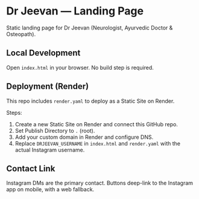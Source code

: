 # Dr Jeevan — Landing Page

Static landing page for Dr Jeevan (Neurologist, Ayurvedic Doctor & Osteopath).

## Local Development

Open `index.html` in your browser. No build step is required.

## Deployment (Render)

This repo includes `render.yaml` to deploy as a Static Site on Render.

Steps:
1. Create a new Static Site on Render and connect this GitHub repo.
2. Set Publish Directory to `.` (root).
3. Add your custom domain in Render and configure DNS.
4. Replace `DRJEEVAN_USERNAME` in `index.html` and `render.yaml` with the actual Instagram username.

## Contact Link

Instagram DMs are the primary contact. Buttons deep-link to the Instagram app on mobile, with a web fallback.
